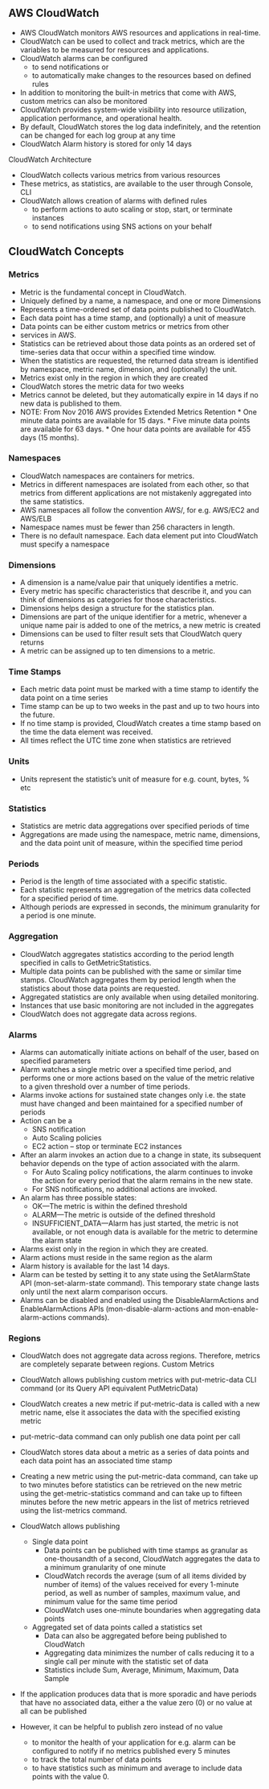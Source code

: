 ## AWS CloudWatch

   * AWS CloudWatch monitors AWS resources and applications in real-time.
   * CloudWatch can be used to collect and track metrics, which are the variables to be measured for resources and applications.
   * CloudWatch alarms can be configured
       * to send notifications or
       * to automatically make changes to the resources based on defined rules
   * In addition to monitoring the built-in metrics that come with AWS, custom metrics can also be monitored
   * CloudWatch provides system-wide visibility into resource utilization, application performance, and operational health.
   * By default, CloudWatch stores the log data indefinitely, and the retention can be changed for each log group at any time
   * CloudWatch Alarm history is stored for only 14 days


CloudWatch Architecture





   * CloudWatch collects various metrics from various resources
   * These metrics, as statistics, are available to the user through Console, CLI
   * CloudWatch allows creation of alarms with defined rules
        * to perform actions to auto scaling or stop, start, or terminate instances
        * to send notifications using SNS actions on your behalf


## CloudWatch Concepts

### Metrics

   * Metric is the fundamental concept in CloudWatch.
   * Uniquely defined by a name, a namespace, and one or more Dimensions
   * Represents a time-ordered set of data points published to CloudWatch.
   * Each data point has a time stamp, and (optionally) a unit of measure
   * Data points can be either custom metrics or metrics from other
   * services in AWS.
   * Statistics can be retrieved about those data points as an ordered set of time-series data that occur within a specified time window.
   * When the statistics are requested, the returned data stream is identified by namespace, metric name, dimension, and (optionally) the unit.
   * Metrics exist only in the region in which they are created
   * CloudWatch stores the metric data for two weeks
   * Metrics cannot be deleted, but they automatically expire in 14 days if no new data is published to them.
   * NOTE: From Nov 2016 AWS provides Extended Metrics Retention
    * One minute data points are available for 15 days.
    * Five minute data points are available for 63 days.
    * One hour data points are available for 455 days (15 months).

### Namespaces

   * CloudWatch namespaces are containers for metrics.
   * Metrics in different namespaces are isolated from each other, so that metrics from different applications are not mistakenly aggregated into the same statistics.
   * AWS namespaces all follow the convention AWS/<service>, for e.g. AWS/EC2 and AWS/ELB
   * Namespace names must be fewer than 256 characters in length.
   * There is no default namespace. Each data element put into CloudWatch must specify a namespace

### Dimensions

   * A dimension is a name/value pair that uniquely identifies a metric.
   * Every metric has specific characteristics that describe it, and you can think of dimensions as categories for those characteristics.
   * Dimensions helps design a structure for the statistics plan.
   * Dimensions are part of the unique identifier for a metric, whenever a unique name pair is added to one of the metrics, a new metric is created
   * Dimensions can be used to filter result sets that CloudWatch query returns
   * A metric can be assigned up to ten dimensions to a metric.

### Time Stamps

   * Each metric data point must be marked with a time stamp to identify the data point on a time series
   * Time stamp can be up to two weeks in the past and up to two hours into the future.
   * If no time stamp is provided, CloudWatch creates a time stamp based on the time the data element was received.
   * All times reflect the UTC time zone when statistics are retrieved

### Units

   * Units represent the statistic’s unit of measure for e.g. count, bytes, % etc

### Statistics

   * Statistics are metric data aggregations over specified periods of time
   * Aggregations are made using the namespace, metric name, dimensions, and the data point unit of measure, within the specified time period

### Periods

   * Period is the length of time associated with a specific statistic.
   * Each statistic represents an aggregation of the metrics data collected for a specified period of time.
   * Although periods are expressed in seconds, the minimum granularity for a period is one minute.

### Aggregation

   * CloudWatch aggregates statistics according to the period length specified in calls to GetMetricStatistics.
   * Multiple data points can be published with the same or similar time stamps. CloudWatch aggregates them by period length when the statistics about those data points are requested.
   * Aggregated statistics are only available when using detailed monitoring.
   * Instances that use basic monitoring are not included in the aggregates
   * CloudWatch does not aggregate data across regions.

### Alarms

   * Alarms can automatically initiate actions on behalf of the user, based on specified parameters
   * Alarm watches a single metric over a specified time period, and performs one or more actions based on the value of the metric relative to a given threshold over a number of time periods.
   * Alarms invoke actions for sustained state changes only i.e. the state must have changed and been maintained for a specified number of periods
   * Action can be a
       * SNS notification
       * Auto Scaling policies
       * EC2 action – stop or terminate EC2 instances
   * After an alarm invokes an action due to a change in state, its subsequent behavior depends on the type of action associated with the alarm.
       * For Auto Scaling policy notifications, the alarm continues to invoke the action for every period that the alarm remains in the new state.
       * For SNS notifications, no additional actions are invoked.
   * An alarm has three possible states:
       * OK—The metric is within the defined threshold
       * ALARM—The metric is outside of the defined threshold
       * INSUFFICIENT_DATA—Alarm has just started, the metric is not available, or not enough data is available for the metric to determine the alarm state
   * Alarms exist only in the region in which they are created.
   * Alarm actions must reside in the same region as the alarm
   * Alarm history is available for the last 14 days.
   * Alarm can be tested by setting it to any state using the SetAlarmState API (mon-set-alarm-state command). This temporary state change lasts only until the next alarm comparison occurs.
   * Alarms can be disabled and enabled using the DisableAlarmActions and EnableAlarmActions APIs (mon-disable-alarm-actions and mon-enable-alarm-actions commands).

### Regions

   * CloudWatch does not aggregate data across regions. Therefore, metrics are completely separate between regions.
Custom Metrics

   * CloudWatch allows publishing custom metrics with put-metric-data CLI command (or its Query API equivalent PutMetricData)
   * CloudWatch creates a new metric if put-metric-data is called with a new metric name,  else it associates the data with the specified existing metric
   * put-metric-data command can only publish one data point per call
   * CloudWatch stores data about a metric as a series of data points and each data point has an associated time stamp
   * Creating a new metric using the put-metric-data command, can take up to two minutes before statistics can be retrieved on the new metric using the get-metric-statistics command and can take up to fifteen minutes before the new metric appears in the list of metrics retrieved using the list-metrics command.
   * CloudWatch allows publishing
       * Single data point
           * Data points can be published with time stamps as granular as one-thousandth of a second, CloudWatch aggregates the data to a minimum granularity of one minute
           * CloudWatch records the average (sum of all items divided by number of items) of the values received for every 1-minute period, as well as number of samples, maximum value, and minimum value for the same time period
           * CloudWatch uses one-minute boundaries when aggregating data points
       * Aggregated set of data points called a statistics set
           * Data can also be aggregated before being published to CloudWatch
           * Aggregating data minimizes the number of calls reducing it to a single call per minute with the statistic set of data
           * Statistics include Sum, Average, Minimum, Maximum, Data Sample
   * If the application produces data that is more sporadic and have periods that have no associated data, either a the value zero (0) or no value at all can be published
   * However, it can be helpful to publish zero instead of no value
       * to monitor the health of your application for e.g. alarm can be configured to notify if no metrics published every 5 minutes
       * to track the total number of data points
       * to have statistics such as minimum and average to include data points with the value 0.
